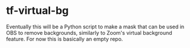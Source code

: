 # tf-virtual-bg

Eventually this will be a Python script to make a mask that can be used in OBS to remove backgrounds, similarly to Zoom's virtual background feature. For now this is basically an empty repo.
